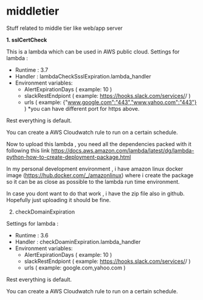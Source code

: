 # middletier
Stuff related to middle tier like web/app server

**1. sslCertCheck**

This is a lambda which can be used in AWS public cloud. 
Settings for lambda :
- Runtime : 3.7
- Handler : lambdaCheckSsslExpiration.lambda_handler
- Environment variables:
    - AlertExpirationDays ( example: 10 )
    - slackRestEndpiont ( example: https://hooks.slack.com/services/<something>/<something> )
    - urls ( example: {"www.google.com":"443","www.yahoo.com":"443"} )
      *you can have different port for https above.
 
 Rest everything is default.
 
 You can create a AWS Cloudwatch rule to run on a certain schedule.

Now to upload this lambda , you need all the dependencies packed with it following this link https://docs.aws.amazon.com/lambda/latest/dg/lambda-python-how-to-create-deployment-package.html

In my personal development environment , i have amazon linux docker image (https://hub.docker.com/_/amazonlinux) where i create the package 
so it can be as close as possible to the lambda run time environment.

In case you dont want to do that work , i have the zip file also in github. Hopefully just uploading it should be fine.

2. checkDomainExpiration

Settings for lambda :
- Runtime : 3.6
- Handler : checkDoaminExpiration.lambda_handler
- Environment variables:
    - AlertExpirationDays ( example: 10 )
    - slackRestEndpiont ( example: https://hooks.slack.com/services/<something>/<something> )
    - urls ( example: google.com,yahoo.com )
       
 Rest everything is default.
 
 You can create a AWS Cloudwatch rule to run on a certain schedule.


